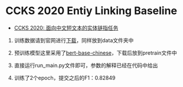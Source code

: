 # CCKS 2020 Entiy Linking Baseline

* [CCKS 2020: 面向中文短文本的实体链指任务](https://www.biendata.xyz/competition/ccks_2020_el/)

1. 训练数据请到官网进行[下载](https://github.com/PaddlePaddle/Research/blob/master/KG/DuEL_Baseline/README.zh.md)，同样放到data文件夹中

2. 预训练模型这里采用了[bert-base-chinese](https://huggingface.co/bert-base-chinese)，下载后放到pretrain文件中

3. 直接运行run_main.py文件即可，参数的解释已经在代码中给出

4. 训练了2个epoch，提交之后的F1：0.82849